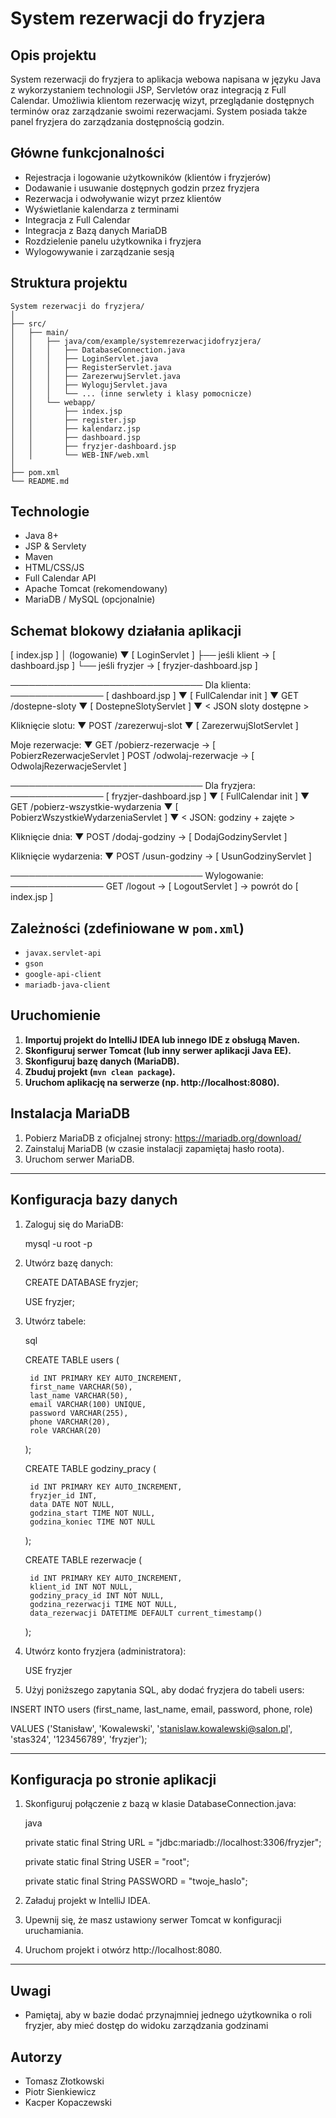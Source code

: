 # System rezerwacji do fryzjera

##  Opis projektu

System rezerwacji do fryzjera to aplikacja webowa napisana w języku Java z wykorzystaniem technologii JSP, Servletów oraz integracją z Full Calendar. Umożliwia klientom rezerwację wizyt, przeglądanie dostępnych terminów oraz zarządzanie swoimi rezerwacjami. System posiada także panel fryzjera do zarządzania dostępnością godzin.

##  Główne funkcjonalności

- Rejestracja i logowanie użytkowników (klientów i fryzjerów)
- Dodawanie i usuwanie dostępnych godzin przez fryzjera
- Rezerwacja i odwoływanie wizyt przez klientów
- Wyświetlanie kalendarza z terminami
- Integracja z Full Calendar
- Integracja z Bazą danych MariaDB
- Rozdzielenie panelu użytkownika i fryzjera
- Wylogowywanie i zarządzanie sesją

##  Struktura projektu

```
System rezerwacji do fryzjera/
│
├── src/
│   ├── main/
│   │   ├── java/com/example/systemrezerwacjidofryzjera/
│   │   │   ├── DatabaseConnection.java
│   │   │   ├── LoginServlet.java
│   │   │   ├── RegisterServlet.java
│   │   │   ├── ZarezerwujServlet.java
│   │   │   ├── WylogujServlet.java
│   │   │   └── ... (inne serwlety i klasy pomocnicze)
│   │   └── webapp/
│   │       ├── index.jsp
│   │       ├── register.jsp
│   │       ├── kalendarz.jsp
│   │       ├── dashboard.jsp
│   │       ├── fryzjer-dashboard.jsp
│   │       └── WEB-INF/web.xml
│
├── pom.xml
└── README.md
```

##  Technologie

- Java 8+
- JSP & Servlety
- Maven
- HTML/CSS/JS
- Full Calendar API
- Apache Tomcat (rekomendowany)
- MariaDB / MySQL (opcjonalnie)

## Schemat blokowy działania aplikacji
[ index.jsp ]
     │  (logowanie)
     ▼
[ LoginServlet ]
     ├── jeśli klient → [ dashboard.jsp ]
     └── jeśli fryzjer → [ fryzjer-dashboard.jsp ]

───────────────────────────────
Dla klienta:
───────────────
[ dashboard.jsp ]
     ▼
[ FullCalendar init ]
     ▼
GET /dostepne-sloty
     ▼
[ DostepneSlotyServlet ]
     ▼
< JSON sloty dostępne >

Kliknięcie slotu:
     ▼
POST /zarezerwuj-slot
     ▼
[ ZarezerwujSlotServlet ]

Moje rezerwacje:
     ▼
GET /pobierz-rezerwacje → [ PobierzRezerwacjeServlet ]
POST /odwolaj-rezerwacje → [ OdwolajRezerwacjeServlet ]

───────────────────────────────
Dla fryzjera:
───────────────
[ fryzjer-dashboard.jsp ]
     ▼
[ FullCalendar init ]
     ▼
GET /pobierz-wszystkie-wydarzenia
     ▼
[ PobierzWszystkieWydarzeniaServlet ]
     ▼
< JSON: godziny + zajęte >

Kliknięcie dnia:
     ▼
POST /dodaj-godziny → [ DodajGodzinyServlet ]

Kliknięcie wydarzenia:
     ▼
POST /usun-godziny → [ UsunGodzinyServlet ]

───────────────────────────────
Wylogowanie:
───────────────
GET /logout → [ LogoutServlet ] → powrót do [ index.jsp ]


##  Zależności (zdefiniowane w `pom.xml`)

- `javax.servlet-api`
- `gson`
- `google-api-client`
- `mariadb-java-client`

##  Uruchomienie

1. **Importuj projekt do IntelliJ IDEA lub innego IDE z obsługą Maven.**
2. **Skonfiguruj serwer Tomcat (lub inny serwer aplikacji Java EE).**
3. **Skonfiguruj bazę danych (MariaDB).**
4. **Zbuduj projekt (`mvn clean package`).**
5. **Uruchom aplikację na serwerze (np. http://localhost:8080).**


##  Instalacja MariaDB

1. Pobierz MariaDB z oficjalnej strony: https://mariadb.org/download/
2. Zainstaluj MariaDB (w czasie instalacji zapamiętaj hasło roota).
3. Uruchom serwer MariaDB.

---

##  Konfiguracja bazy danych

1. Zaloguj się do MariaDB:

    mysql -u root -p
    

2. Utwórz bazę danych:

    CREATE DATABASE fryzjer;
   
    USE fryzjer;
    
3. Utwórz tabele:

    sql
   
    CREATE TABLE users (
   
        id INT PRIMARY KEY AUTO_INCREMENT,
        first_name VARCHAR(50),
        last_name VARCHAR(50),
        email VARCHAR(100) UNIQUE,
        password VARCHAR(255),
        phone VARCHAR(20),
        role VARCHAR(20)
    );

    CREATE TABLE godziny_pracy (
   
        id INT PRIMARY KEY AUTO_INCREMENT,
        fryzjer_id INT,
        data DATE NOT NULL,
        godzina_start TIME NOT NULL,
        godzina_koniec TIME NOT NULL
    );

    CREATE TABLE rezerwacje (
   
        id INT PRIMARY KEY AUTO_INCREMENT,
        klient_id INT NOT NULL,
        godziny_pracy_id INT NOT NULL,
        godzina_rezerwacji TIME NOT NULL,
        data_rezerwacji DATETIME DEFAULT current_timestamp()
    );
   
4. Utwórz konto fryzjera (administratora):

    USE fryzjer
   
5. Użyj poniższego zapytania SQL, aby dodać fryzjera do tabeli users:

INSERT INTO users (first_name, last_name, email, password, phone, role)

VALUES ('Stanisław', 'Kowalewski', 'stanislaw.kowalewski@salon.pl', 'stas324', '123456789', 'fryzjer');

---

##  Konfiguracja po stronie aplikacji

1. Skonfiguruj połączenie z bazą w klasie DatabaseConnection.java:

    java
   
    private static final String URL = "jdbc:mariadb://localhost:3306/fryzjer";
   
    private static final String USER = "root";
   
    private static final String PASSWORD = "twoje_haslo";
    

3. Załaduj projekt w IntelliJ IDEA.
4. Upewnij się, że masz ustawiony serwer Tomcat w konfiguracji uruchamiania.
5. Uruchom projekt i otwórz http://localhost:8080.

---

##  Uwagi

- Pamiętaj, aby w bazie dodać przynajmniej jednego użytkownika o roli fryzjer, aby mieć dostęp do widoku zarządzania godzinami 



##  Autorzy

- Tomasz Złotkowski  
- Piotr Sienkiewicz  
- Kacper Kopaczewski
